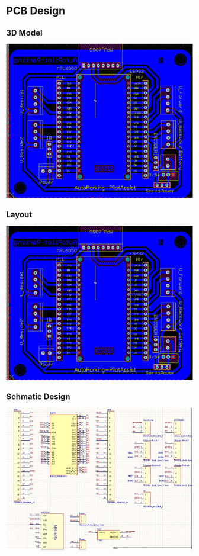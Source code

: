 # PCB Design

## 3D Model
![o1](visuals/Layout.png)

## Layout
![o1](visuals/Layout.png)

## Schmatic Design
![o2](visuals/Schm.png)
